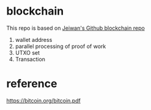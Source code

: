 # blockchain

This repo is based on [Jeiwan's Github blockchain repo](github.com/Jeiwan/blockchain_go)


1. wallet address
2. parallel processing of proof of work
3. UTXO set
4. Transaction

# reference
https://bitcoin.org/bitcoin.pdf
